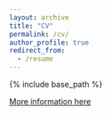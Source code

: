 ```yaml
---
layout: archive
title: "CV"
permalink: /cv/
author_profile: true
redirect_from:
  - /resume
---
```


{% include base_path %}


[More information here](http://mohammadkhf.github.io/files/postericml.pdf)
